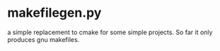 # makefilegen.py
a simple replacement to cmake for some simple projects.
So far it only produces gnu makefiles.
